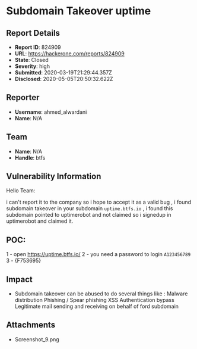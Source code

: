 # Subdomain Takeover uptime

## Report Details
- **Report ID**: 824909
- **URL**: https://hackerone.com/reports/824909
- **State**: Closed
- **Severity**: high
- **Submitted**: 2020-03-19T21:29:44.357Z
- **Disclosed**: 2020-05-05T20:50:32.622Z

## Reporter
- **Username**: ahmed_alwardani
- **Name**: N/A

## Team
- **Name**: N/A
- **Handle**: btfs

## Vulnerability Information
Hello Team:

i can't report it to the company so i hope to accept it as a valid bug , i found subdomain takeover in your subdomain ```uptime.btfs.io``` , i found this subdomain pointed to uptimerobot and not claimed so i signedup in uptimerobot and claimed it.

POC:
------

1 - open https://uptime.btfs.io/
2 - you need a password to login ```A123456789```
3 - {F753695}

## Impact

- Subdomain takeover can be abused to do several things like :
Malware distribution
Phishing / Spear phishing
XSS
Authentication bypass
Legitimate mail sending and receiving on behalf of ford subdomain

## Attachments
- Screenshot_9.png
